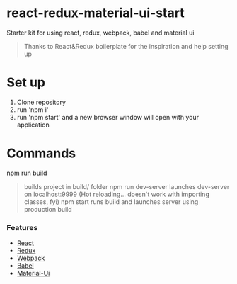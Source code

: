 # react-redux-material-ui-start
Starter kit for using react, redux, webpack, babel and material ui
>Thanks to React&Redux boilerplate for the inspiration and help setting up

# Set up
1. Clone repository
2. run 'npm i'
3. run 'npm start' and a new browser window will open with your application

# Commands
npm run build
>builds project in build/ folder
npm run dev-server
>launches dev-server on localhost:9999 (Hot reloading... doesn't work with importing classes, fyi)
npm start
>runs build and launches server using production build

### Features
- [React](https://facebook.github.io/react)
- [Redux](https://github.com/rackt/redux)
- [Webpack](https://webpack.github.io)
- [Babel](https://babeljs.io)
- [Material-Ui](http://www.material-ui.com/#/)
